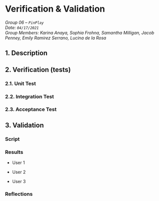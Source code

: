 # Verification & Validation

*Group 06 – `PinPlay`\
Date: `04/17/2021`\
Group Members: Karina Anaya, Sophia Frohna, Samantha Milligan, Jacob Penney, Emily Ramirez Serrano, Lucina de la Rosa*

## 1. Description

## 2. Verification (tests)

### 2.1. Unit Test

### 2.2. Integration Test

### 2.3. Acceptance Test

## 3. Validation

### Script

### Results

* User 1

* User 2

* User 3

### Reflections